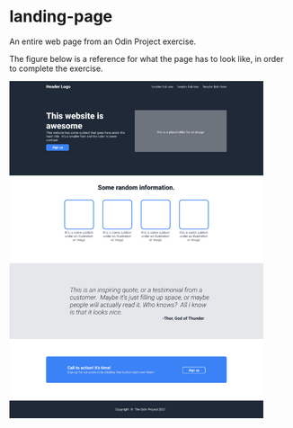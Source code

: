# landing-page
An entire web page from an Odin Project exercise.

The figure below is a reference for what the page has to look like, in order to complete the exercise.

<img src="fig/01.png" height=600px>
